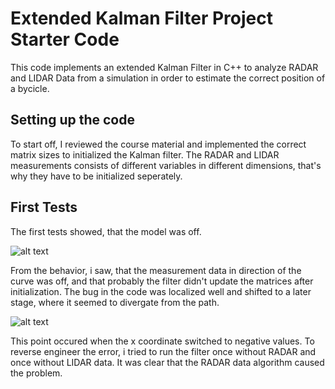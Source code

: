 # Extended Kalman Filter Project Starter Code

This code implements an extended Kalman Filter in C++ to analyze RADAR and LIDAR Data from a simulation in order to estimate the correct position of a bycicle.


## Setting up the code

To start off, I reviewed the course material and implemented the correct matrix sizes to initialized the Kalman filter. The RADAR and LIDAR measurements consists of different variables in different dimensions, that's why they have to be initialized seperately.

## First Tests

The first tests showed, that the model was off.

[capture]: .capture.PNG "Prediciton Error"
![alt text][capture]

From the behavior, i saw, that the measurement data in direction of the curve was off, and that probably the filter didn't update the matrices after initialization. The bug in the code was localized well and shifted to a later stage, where it seemed to divergate from the path.

[capture2]: .capture2.PNG "Prediciton Error"
![alt text][capture2]

This point occured when the x coordinate switched to negative values. To reverse engineer the error, i tried to run the filter once without RADAR and once without LIDAR data. It was clear that the RADAR data algorithm caused the problem.